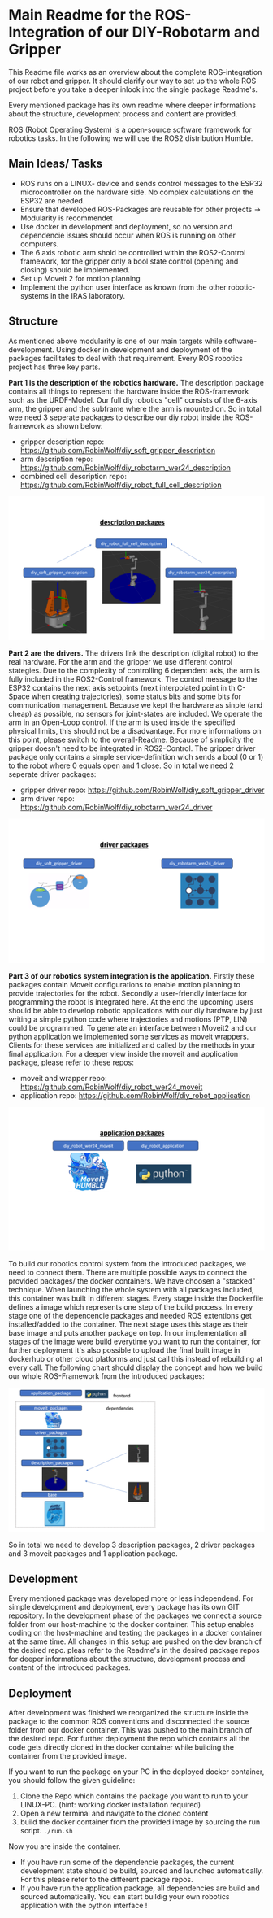 # Main Readme for the ROS-Integration of our DIY-Robotarm and Gripper

This Readme file works as an overview about the complete ROS-integration of our robot and gripper. It should clarify our way to set up the whole ROS project before you take a deeper inlook into the single package Readme's.

Every mentioned package has its own readme where deeper informations about the structure, development process and content are provided.

ROS (Robot Operating System) is a open-source software framework for robotics tasks. In the following we will use the ROS2 distribution Humble. 

## Main Ideas/ Tasks
- ROS runs on a LINUX- device and sends control messages to the ESP32 microcontroller on the hardware side. No complex calculations on the ESP32 are needed.
- Ensure that developed ROS-Packages are reusable for other projects -> Modularity is recommendet
- Use docker in development and deployment, so no version and dependencie issues should occur when ROS is running on other computers.
- The 6 axis robotic arm shold be controlled within the ROS2-Control framework, for the gripper only a bool state control (opening and closing) should be implemented.
- Set up Moveit 2 for motion planning
- Implement the python user interface as known from the other robotic-systems in the IRAS laboratory.

## Structure
As mentioned above modularity is one of our main targets while software-development. Using docker in development and deployment of the packages facilitates to deal with that requirement.
Every ROS robotics project has three key parts.

**Part 1 is the description of the robotics hardware.** The description package contains all things to represent the hardware inside the ROS-framework such as the URDF-Model.
Our full diy robotics "cell" consists of the 6-axis arm, the gripper and the subframe where the arm is mounted on. So in total wee need 3 seperate packages to describe our diy robot inside the ROS-framework as shown below:

- gripper description repo: https://github.com/RobinWolf/diy_soft_gripper_description
- arm description repo: https://github.com/RobinWolf/diy_robotarm_wer24_description
- combined cell description repo: https://github.com/RobinWolf/diy_robot_full_cell_description

![description_packages](../images/description_packages.png)

**Part 2 are the drivers.** The drivers link the description (digital robot) to the real hardware. For the arm and the gripper we use different control stategies.
Due to the complexity of controlling 6 dependent axis, the arm is fully included in the ROS2-Control framework. The control message to the ESP32 contains the next axis setpoints (next interpolated point in th C-Space when creating trajectories), some status bits and some bits for communication management. Because we kept the hardware as sinple (and cheap) as possible, no sensors for joint-states are included. We operate the arm in an Open-Loop control. If the arm is used inside the specified physical limits, this should not be a disadvantage. For more informations on this point, please switch to the overall-Readme.
Because of simplicity the gripper doesn't need to be integrated in ROS2-Control. The gripper driver package only contains a simple service-definition wich sends a bool (0 or 1) to the robot where 0 equals open and 1 close.
So in total we need 2 seperate driver packages:

- gripper driver repo: https://github.com/RobinWolf/diy_soft_gripper_driver
- arm driver repo: https://github.com/RobinWolf/diy_robotarm_wer24_driver

![driver_packages](../images/driver_packages.png)

**Part 3 of our robotics system integration is the application.** Firstly these packages contain Moveit configurations to enable motion planning to provide trajectories for the robot. Secondly a user-friendly interface for programming the robot is integrated here. At the end the upcoming users should be able to develop robotic applications with our diy hardware by just writing a simple python code where trajectories and motions (PTP, LIN) could be programmed.
To generate an interface between Moveit2 and our python application we implemented some services as moveit wrappers. Clients for these services are initialized and called by the methods in your final application. For a deeper view inside the moveit and application package, please refer to these repos: 

- moveit and wrapper repo: https://github.com/RobinWolf/diy_robot_wer24_moveit
- application repo: https://github.com/RobinWolf/diy_robot_application

![application_packages](../images/application_packages_new.png)

To build our robotics control system from the introduced packages, we need to connect them.
There are multiple possible ways to connect the provided packages/ the docker containers. We have choosen a "stacked" technique. When launching the whole system with all packages included, this container was built in different stages. Every stage inside the Dockerfile defines a image which represents one step of the build process. In every stage one of the depencencie packages and needed ROS extentions get installed/added to the container. The next stage uses this stage as their base image and puts another package on top. 
In our implementation all stages of the image were build everytime you want to run the container, for further deployment it's also possible to upload the final built image in dockerhub or other cloud platforms and just call this instead of rebuilding at every call. The following chart should display the concept and how we build our whole ROS-Framework from the introduced packages:

![staged_build](../images/staged_build_new.png)

So in total we need to develop 3 description packages, 2 driver packages and 3 moveit packages and 1 application package.

## Development
Every mentioned package was developed more or less independend. For simple development and deployment, every package has its own GIT repository.
In the development phase of the packages we connect a source folder from our host-machine to the docker container. This setup enables coding on the host-machine and testing the packages in a docker container at the same time. All changes in this setup are pushed on the dev branch of the desired repo. 
pleas refer to the Readme's in the desired package repos for deeper informations about the structure, development process and content of the introduced packages.

## Deployment
After development was finished we reorganized the structure inside the package to the common ROS conventions and disconnected the source folder from our docker container. This was pushed to the main branch of the desired repo. For further deployment the repo which contains all the code gets directly cloned in the docker container while building the container from the provided image.

If you want to run the package on your PC in the deployed docker container, you should follow the given guideline:
1) Clone the Repo which contains the package you want to run to your LINUX-PC. (hint: working docker installation required)
2) Open a new terminal and navigate to the cloned content
3) build the docker container from the provided image by sourcing the run script. ```./run.sh```

Now you are inside the container.
- If you have run some of the dependencie packages, the current development state should be build, sourced and launched automatically. For this please refer to the different package repos.
- If you have run the application package, all dependencies are build and sourced automatically. You can start buildig your own robotics application with the python interface !
